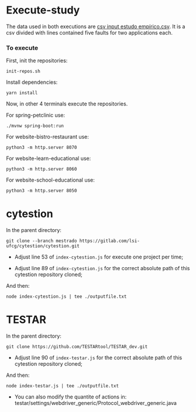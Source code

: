 # Execute-study

The data used in both executions are [csv input estudo empírico.csv](./csv%20input%20estudo%20emp%C3%ADrico.csv). It is a csv divided with lines contained five faults for two applications each.

### To execute

First, init the repositories:

`init-repos.sh`

Install dependencies:

`yarn install`

Now, in other 4 terminals execute the repositories.

For spring-petclinic use: 

`./mvnw spring-boot:run`

For website-bistro-restaurant use: 

`python3 -m http.server 8070`

For website-learn-educational use: 

`python3 -m http.server 8060`

For website-school-educational use: 

`python3 -m http.server 8050`

# cytestion

In the parent directory:

`git clone --branch mestrado https://gitlab.com/lsi-ufcg/cytestion/cytestion.git`

- Adjust line 53 of `index-cytestion.js` for execute one project per time;

- Adjust line 89 of `index-cytestion.js` for the correct absolute path of this cytestion repository cloned;

And then:

`node index-cytestion.js | tee ./outputfile.txt`

# TESTAR

In the parent directory:

`git clone https://github.com/TESTARtool/TESTAR_dev.git`

- Adjust line 90 of `index-testar.js` for the correct absolute path of this cytestion repository cloned;

And then:

`node index-testar.js | tee ./outputfile.txt`

- You can also modify the quantite of actions in: testar/settings/webdriver_generic/Protocol_webdriver_generic.java
